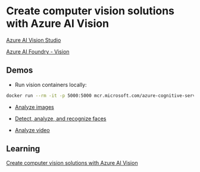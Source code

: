 # Create computer vision solutions with Azure AI Vision

[Azure AI Vision Studio](https://portal.vision.cognitive.azure.com/)

[Azure AI Foundry - Vision](https://ai.azure.com/explore/aiservices/vision)

## Demos

- Run vision containers locally:

```bash
docker run --rm -it -p 5000:5000 mcr.microsoft.com/azure-cognitive-services/contentsafety/image-analyze:latest Eula=accept Billing=<service-endpoint> ApiKey=<api-key>
```

- [Analyze images](https://learn.microsoft.com/en-us/training/modules/analyze-images/)

- [Detect, analyze, and recognize faces](https://learn.microsoft.com/en-us/training/modules/detect-analyze-recognize-faces/)

- [Analyze video](https://learn.microsoft.com/en-us/training/modules/analyze-video/)

## Learning

[Create computer vision solutions with Azure AI Vision](https://learn.microsoft.com/en-us/training/paths/create-computer-vision-solutions-azure-ai/)
